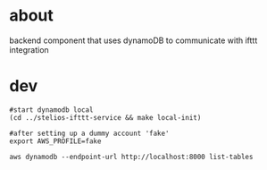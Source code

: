 # about
backend component that uses dynamoDB to communicate with ifttt integration

# dev
```
#start dynamodb local
(cd ../stelios-ifttt-service && make local-init)

#after setting up a dummy account 'fake'
export AWS_PROFILE=fake

aws dynamodb --endpoint-url http://localhost:8000 list-tables

```
